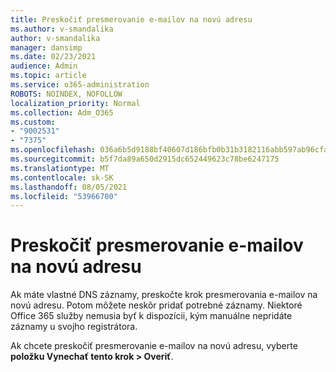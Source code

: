 ```yaml
---
title: Preskočiť presmerovanie e-mailov na novú adresu
ms.author: v-smandalika
author: v-smandalika
manager: dansimp
ms.date: 02/23/2021
audience: Admin
ms.topic: article
ms.service: o365-administration
ROBOTS: NOINDEX, NOFOLLOW
localization_priority: Normal
ms.collection: Adm_O365
ms.custom:
- "9002531"
- "7375"
ms.openlocfilehash: 036a6b5d9188bf40607d186bfb0b31b3182116abb597ab96cfad48f9b3026936
ms.sourcegitcommit: b5f7da89a650d2915dc652449623c78be6247175
ms.translationtype: MT
ms.contentlocale: sk-SK
ms.lasthandoff: 08/05/2021
ms.locfileid: "53966700"
---
```

# <a name="skip-redirecting-email-to-new-address"></a>Preskočiť presmerovanie e-mailov na novú adresu

Ak máte vlastné DNS záznamy, preskočte krok presmerovania e-mailov na novú adresu. Potom môžete neskôr pridať potrebné záznamy. Niektoré Office 365 služby nemusia byť k dispozícii, kým manuálne nepridáte záznamy u svojho registrátora.

Ak chcete preskočiť presmerovanie e-mailov na novú adresu, vyberte **položku Vynechať tento krok > Overiť**.